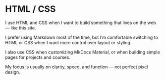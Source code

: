 # HTML / CSS

I use HTML and CSS when I want to build something that lives on the web — like this site.

I prefer using Markdown most of the time, but I’m comfortable switching to HTML or CSS when I want more control over layout or styling.

I also use CSS when customizing MkDocs Material, or when building simple pages for projects and courses.

My focus is usually on clarity, speed, and function — not perfect pixel design.
